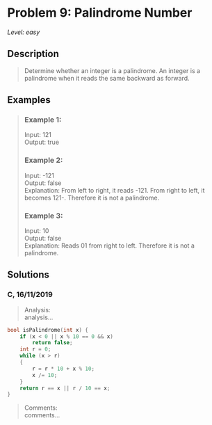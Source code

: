 # Problem 9: Palindrome Number
*Level: easy*
## Description
> Determine whether an integer is a palindrome. An integer is a palindrome when it reads the same backward as forward.
## Examples
> ### Example 1:
> Input: 121<br>Output: true
> ### Example 2:
> Input: -121<br>
> Output: false<br>
> Explanation: From left to right, it reads -121. From right to left, it becomes 121-. Therefore it is not a palindrome.
> ### Example 3:
> Input: 10<br>
> Output: false<br>
> Explanation: Reads 01 from right to left. Therefore it is not a palindrome.
## Solutions
### C, 16/11/2019
> Analysis:<br>analysis...
```c
bool isPalindrome(int x) {
    if (x < 0 || x % 10 == 0 && x)
        return false;
    int r = 0;
    while (x > r)
    {
        r = r * 10 + x % 10;
        x /= 10;
    }
    return r == x || r / 10 == x;
}
```
> Comments:<br>comments...